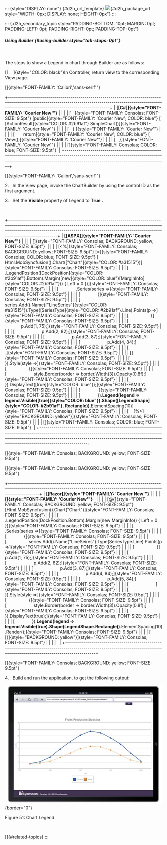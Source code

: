 ::: {style="DISPLAY: none"}
[](ms-xhelp:///?Id=d2h_url_template){#d2h_url_template} ![](!package_url!){#d2h_package_url style="WIDTH: 0px; DISPLAY: none; HEIGHT: 0px"}
:::

::: {.d2h_secondary_topic style="PADDING-BOTTOM: 10pt; MARGIN: 0pt; PADDING-LEFT: 0pt; PADDING-RIGHT: 0pt; PADDING-TOP: 0pt"}
##### Using Builder {#using-builder style="tab-stops: 0pt"}

 

The steps to show a Legend in chart through Builder are as follows:

[1.   ]{style="COLOR: black"}In Controller, return view to the corresponding View page.

[]{style="FONT-FAMILY: 'Calibri','sans-serif'"} 

+--------------------------------------------------------------------------------------------------------------------------------------------------------------------------------------------------------------+
| **[\[C#\]]{style="FONT-FAMILY: 'Courier New'"}**                                                                                                                                                             |
|                                                                                                                                                                                                              |
| [   ]{style="FONT-FAMILY: Consolas; FONT-SIZE: 9.5pt"} [public]{style="FONT-FAMILY: 'Courier New'; COLOR: blue"} [ [ActionResult]{style="COLOR: #2b91af"} SimpleChart()]{style="FONT-FAMILY: 'Courier New'"} |
|                                                                                                                                                                                                              |
| [   { ]{style="FONT-FAMILY: 'Courier New'"}                                                                                                                                                                  |
|                                                                                                                                                                                                              |
| [       return]{style="FONT-FAMILY: 'Courier New'; COLOR: blue"} [ View();]{style="FONT-FAMILY: 'Courier New'"}                                                                                              |
|                                                                                                                                                                                                              |
| [   }]{style="FONT-FAMILY: 'Courier New'"}                                                                                                                                                                   |
|                                                                                                                                                                                                              |
| []{style="FONT-FAMILY: Consolas; COLOR: blue; FONT-SIZE: 9.5pt"}                                                                                                                                             |
+--------------------------------------------------------------------------------------------------------------------------------------------------------------------------------------------------------------+

[]{style="FONT-FAMILY: 'Calibri','sans-serif'"} 

2.   In the View page, invoke the ChartBuilder by using the control ID as the first argument.

3.   Set the **Visible** property of Legend to **True .**

 

+------------------------------------------------------------------------------------------------------------------------------------------------------------------------------------------------------------------------------------------------------------------+
| **[\[ASPX\]]{style="FONT-FAMILY: 'Courier New'"}**                                                                                                                                                                                                               |
|                                                                                                                                                                                                                                                                  |
| []{style="FONT-FAMILY: Consolas; BACKGROUND: yellow; FONT-SIZE: 9.5pt"}                                                                                                                                                                                          |
|                                                                                                                                                                                                                                                                  |
| [\<%]{style="FONT-FAMILY: Consolas; BACKGROUND: yellow; FONT-SIZE: 9.5pt"} [=]{style="FONT-FAMILY: Consolas; COLOR: blue; FONT-SIZE: 9.5pt"} [ Html.MobSyncfusion().Chart([\"Chart\"]{style="COLOR: #a31515"})]{style="FONT-FAMILY: Consolas; FONT-SIZE: 9.5pt"} |
|                                                                                                                                                                                                                                                                  |
| [           .LegendPosition([DockPosition]{style="COLOR: #2b91af"}.Bottom).Margin([new]{style="COLOR: blue"}[MarginInfo]{style="COLOR: #2b91af"}() { Left = 0 })]{style="FONT-FAMILY: Consolas; FONT-SIZE: 9.5pt"}                                               |
|                                                                                                                                                                                                                                                                  |
| [              .Series(series =\>]{style="FONT-FAMILY: Consolas; FONT-SIZE: 9.5pt"}                                                                                                                                                                              |
|                                                                                                                                                                                                                                                                  |
| [              {]{style="FONT-FAMILY: Consolas; FONT-SIZE: 9.5pt"}                                                                                                                                                                                               |
|                                                                                                                                                                                                                                                                  |
| [                  series.Add().Name([\"LineSeries\"]{style="COLOR: #a31515"}).Type([SeriesType]{style="COLOR: #2b91af"}.Line).Points(p =\>]{style="FONT-FAMILY: Consolas; FONT-SIZE: 9.5pt"}                                                                    |
|                                                                                                                                                                                                                                                                  |
| [                  {]{style="FONT-FAMILY: Consolas; FONT-SIZE: 9.5pt"}                                                                                                                                                                                           |
|                                                                                                                                                                                                                                                                  |
| [                      p.Add(1, 75);]{style="FONT-FAMILY: Consolas; FONT-SIZE: 9.5pt"}                                                                                                                                                                           |
|                                                                                                                                                                                                                                                                  |
| [                      p.Add(2, 82);]{style="FONT-FAMILY: Consolas; FONT-SIZE: 9.5pt"}                                                                                                                                                                           |
|                                                                                                                                                                                                                                                                  |
| [                      p.Add(3, 87);]{style="FONT-FAMILY: Consolas; FONT-SIZE: 9.5pt"}                                                                                                                                                                           |
|                                                                                                                                                                                                                                                                  |
| [                      p.Add(4, 84);]{style="FONT-FAMILY: Consolas; FONT-SIZE: 9.5pt"}                                                                                                                                                                           |
|                                                                                                                                                                                                                                                                  |
| [                      . . .]{style="FONT-FAMILY: Consolas; FONT-SIZE: 9.5pt"}                                                                                                                                                                                   |
|                                                                                                                                                                                                                                                                  |
| []{style="FONT-FAMILY: Consolas; FONT-SIZE: 9.5pt"}                                                                                                                                                                                                              |
|                                                                                                                                                                                                                                                                  |
| [                  }).Style(style =\>]{style="FONT-FAMILY: Consolas; FONT-SIZE: 9.5pt"}                                                                                                                                                                          |
|                                                                                                                                                                                                                                                                  |
| [                  {]{style="FONT-FAMILY: Consolas; FONT-SIZE: 9.5pt"}                                                                                                                                                                                           |
|                                                                                                                                                                                                                                                                  |
| [                      style.Border(border =\> border.Width(3)).Opacity(0.8f);]{style="FONT-FAMILY: Consolas; FONT-SIZE: 9.5pt"}                                                                                                                                 |
|                                                                                                                                                                                                                                                                  |
| [                  }).DisplayText([true]{style="COLOR: blue"});]{style="FONT-FAMILY: Consolas; FONT-SIZE: 9.5pt"}                                                                                                                                                |
|                                                                                                                                                                                                                                                                  |
| [               ]{style="FONT-FAMILY: Consolas; FONT-SIZE: 9.5pt"}                                                                                                                                                                                               |
|                                                                                                                                                                                                                                                                  |
| [              }).**Legend(legend =\> legend.Visible([true]{style="COLOR: blue"}).Shape([LegendShape]{style="COLOR: #2b91af"}. Rectangle))**.ElementSpacing(10)]{style="FONT-FAMILY: Consolas; FONT-SIZE: 9.5pt"}                                                |
|                                                                                                                                                                                                                                                                  |
| [    [%\>]{style="BACKGROUND: yellow"}]{style="FONT-FAMILY: Consolas; FONT-SIZE: 9.5pt"}                                                                                                                                                                         |
|                                                                                                                                                                                                                                                                  |
| []{style="FONT-FAMILY: Consolas; COLOR: blue; FONT-SIZE: 9.5pt"}                                                                                                                                                                                                 |
+------------------------------------------------------------------------------------------------------------------------------------------------------------------------------------------------------------------------------------------------------------------+

[]{style="FONT-FAMILY: Consolas; BACKGROUND: yellow; FONT-SIZE: 9.5pt"} 

[]{style="FONT-FAMILY: Consolas; BACKGROUND: yellow; FONT-SIZE: 9.5pt"} 

+---------------------------------------------------------------------------------------------------------------------------------------------------------------------------+
| **[\[Razor\]]{style="FONT-FAMILY: 'Courier New'"}**                                                                                                                       |
|                                                                                                                                                                           |
| **[]{style="FONT-FAMILY: 'Courier New'"}**                                                                                                                                |
|                                                                                                                                                                           |
| [\@{]{style="FONT-FAMILY: Consolas; BACKGROUND: yellow; FONT-SIZE: 9.5pt"} [Html.MobSyncfusion().Chart(\"Chart\")]{style="FONT-FAMILY: Consolas; FONT-SIZE: 9.5pt"}       |
|                                                                                                                                                                           |
| [                  .LegendPosition(DockPosition.Bottom).Margin(new MarginInfo() { Left = 0 })]{style="FONT-FAMILY: Consolas; FONT-SIZE: 9.5pt"}                           |
|                                                                                                                                                                           |
| [              .Series(series =\>]{style="FONT-FAMILY: Consolas; FONT-SIZE: 9.5pt"}                                                                                       |
|                                                                                                                                                                           |
| [              {]{style="FONT-FAMILY: Consolas; FONT-SIZE: 9.5pt"}                                                                                                        |
|                                                                                                                                                                           |
| [                  series.Add().Name(\"LineSeires\").Type(SeriesType.Line).Points(p =\>]{style="FONT-FAMILY: Consolas; FONT-SIZE: 9.5pt"}                                 |
|                                                                                                                                                                           |
| [                  {]{style="FONT-FAMILY: Consolas; FONT-SIZE: 9.5pt"}                                                                                                    |
|                                                                                                                                                                           |
| [                      p.Add(1, 75);]{style="FONT-FAMILY: Consolas; FONT-SIZE: 9.5pt"}                                                                                    |
|                                                                                                                                                                           |
| [                      p.Add(2, 82);]{style="FONT-FAMILY: Consolas; FONT-SIZE: 9.5pt"}                                                                                    |
|                                                                                                                                                                           |
| [                      p.Add(3, 87);]{style="FONT-FAMILY: Consolas; FONT-SIZE: 9.5pt"}                                                                                    |
|                                                                                                                                                                           |
| [                      p.Add(4, 84);]{style="FONT-FAMILY: Consolas; FONT-SIZE: 9.5pt"}                                                                                    |
|                                                                                                                                                                           |
| [                      p.Add(5, 84);]{style="FONT-FAMILY: Consolas; FONT-SIZE: 9.5pt"}                                                                                    |
|                                                                                                                                                                           |
| [                      ]{style="FONT-FAMILY: Consolas; FONT-SIZE: 9.5pt"}                                                                                                 |
|                                                                                                                                                                           |
| [                  }).Style(style =\>]{style="FONT-FAMILY: Consolas; FONT-SIZE: 9.5pt"}                                                                                   |
|                                                                                                                                                                           |
| [                  {]{style="FONT-FAMILY: Consolas; FONT-SIZE: 9.5pt"}                                                                                                    |
|                                                                                                                                                                           |
| [                      style.Border(border =\> border.Width(3)).Opacity(0.8f);]{style="FONT-FAMILY: Consolas; FONT-SIZE: 9.5pt"}                                          |
|                                                                                                                                                                           |
| [                  }).DisplayText(true);]{style="FONT-FAMILY: Consolas; FONT-SIZE: 9.5pt"}                                                                                |
|                                                                                                                                                                           |
| [              }).**Legend(legend =\> legend.Visible(true).Shape(LegendShape.Rectangle))**.ElementSpacing(10).Render();]{style="FONT-FAMILY: Consolas; FONT-SIZE: 9.5pt"} |
|                                                                                                                                                                           |
| [        [}]{style="BACKGROUND: yellow"}]{style="FONT-FAMILY: Consolas; FONT-SIZE: 9.5pt"}                                                                                |
|                                                                                                                                                                           |
|                                                                                                                                                                           |
+---------------------------------------------------------------------------------------------------------------------------------------------------------------------------+

[]{style="FONT-FAMILY: Consolas; BACKGROUND: yellow; FONT-SIZE: 9.5pt"} 

4.   Build and run the application, to get the following output:

![](ImagesExt/image102_51.jpg){border="0"}

Figure 51: Chart Legend

 

[]{#related-topics}
:::
